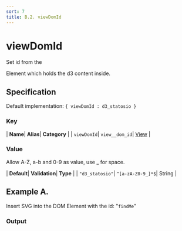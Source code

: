 ```yaml
---
sort: 7
title: B.2. viewDomId
---
```

# viewDomId

Set id from the <div> Element which holds the d3 content inside.


## Specification

Default implementation: ```{ viewDomId : d3_statosio }```

### Key

| **Name**| **Alias**| **Category** |
| ```viewDomId```| ```view__dom_id```| [View](../options/#view) |

### Value

Allow A-Z, a-b and 0-9 as value, use _ for space.

| **Default**| **Validation**| **Type** |
| ```"d3_statosio"```| ```^[a-zA-Z0-9_]*$```| String |



## Example A.

Insert SVG into the DOM Element with the id: "```findMe```"

### Output

  <div id="a">
      <script> 
          d3.statosio( 
    file, 
    "name", 
    [ "mobile" ], 
    { "viewDomId" : "findMe", "view__dom_id" : "a" }
)

      </script>
  </div>

Open output in a [blank window](../sources/viewDomId--example-a.html){:target="_self"}. 
Download examples [as zip](../sources/viewDomId.zip){:target="_blank"}. 

### Parameters

This dataset shows the mobile google pagerank performance score for a certain website.

| | **Value** | **Type** |
|------:|:------|:------|
| **Source** | ["../data/performance.json"](../data/performance.json) | String |
| **X** | ```"name"``` | String |
| **Y** | ```[ "mobile" ]``` | Array |
| **Options** | ```{ "viewDomId" : "findMe" }``` | Object |


### Source Code

* Invoke Function

```javascript
d3.statosio( 
    file, 
    "name", 
    [ "mobile" ], 
    { "viewDomId" : "findMe" }
)
```

* HTML Implementation

```html
<!DOCTYPE html>
<head>
    <title>d3.statosio - viewDomId</title>
    <meta content="text/html;charset=utf-8" http-equiv="Content-Type">
    <meta content="utf-8" http-equiv="encoding">
    <script src="https://cdnjs.cloudflare.com/ajax/libs/d3/6.2.0/d3.js"></script>
    <script src="https://cdnjs.cloudflare.com/ajax/libs/statosio/0.9/statosio.js"></script>
</head>
<body>
    <script>
        d3.json( "../data/performance.json" )
            .then( ( file ) => {
                d3.statosio( 
                    file, 
                    "name", 
                    [ "mobile" ], 
                    { "viewDomId" : "findMe" }
                )
            } )
    </script>
</body>
```
